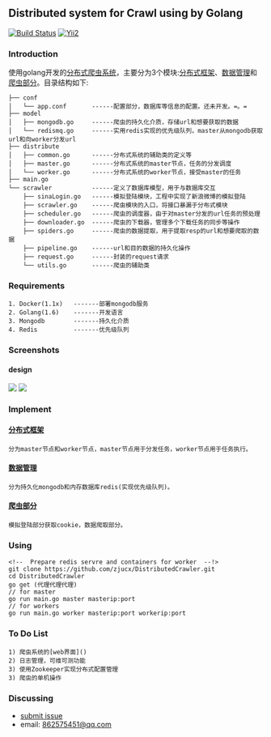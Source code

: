 ## Distributed system for Crawl using by Golang

[![Build Status](https://travis-ci.org/zjucx/golang-webserver.svg?branch=master
)](http://120.27.39.169:8080/home)
[![Yii2](https://img.shields.io/badge/PoweredBy-ZjuCx-brightgreen.svg?style=flat)](http://120.27.39.169:8080/home)

### Introduction
使用golang开发的[分布式爬虫系统](https://github.com/zjucx/DistributedCrawler.git)，主要分为3个模块:[分布式框架](src/docs/framework.md)、[数据管理](src/docs/model.md)和[爬虫部分](src/docs/scrawler.md)。目录结构如下:
```
├── conf
│   └── app.conf       ------配置部分，数据库等信息的配置。还未开发。=。=
├── model    
│   ├── mongodb.go     ------爬虫的持久化介质，存储url和想要获取的数据
│   └── redismq.go     ------实用redis实现的优先级队列，master从mongodb获取url和向worker分发url
├── distribute    
│   ├── common.go      ------分布式系统的辅助类的定义等
│   ├── master.go      ------分布式系统的master节点，任务的分发调度
│   └── worker.go      ------分布式系统的worker节点，接受master的任务
├── main.go
└── scrawler           ------定义了数据库模型，用于与数据库交互
    ├── sinaLogin.go   ------模拟登陆模块，工程中实现了新浪微博的模拟登陆
    ├── scrawler.go    ------爬虫模块的入口，将接口暴漏于分布式模块
    ├── scheduler.go   ------爬虫的调度器，由于对master分发的url任务的预处理
    ├── downloader.go  ------爬虫的下载器，管理多个下载任务的同步等操作
    ├── spiders.go     ------爬虫的数据提取，用于提取resp的url和想要爬取的数据
    ├── pipeline.go    ------url和目的数据的持久化操作
    ├── request.go     ------封装的request请求
    └── utils.go       ------爬虫的辅助类
```
### Requirements
```
1. Docker(1.1x)   -------部署mongodb服务
2. Golang(1.6)    -------开发语言
3. Mongodb        -------持久化介质
4. Redis          -------优先级队列
```
### Screenshots
#### design
![](https://github.com/zjucx/redismq/blob/master/docs/distributeredis.bmp)
![](https://github.com/zjucx/redismq/blob/master/docs/contains.png)

### Implement
#### [分布式框架](src/docs/framework.md)
```
分为master节点和worker节点，master节点用于分发任务，worker节点用于任务执行。
```
#### [数据管理](src/docs/model.md)
```
分为持久化mongodb和内存数据库redis(实现优先级队列)。
```
#### [爬虫部分](src/docs/scrawler.md)
```
模拟登陆部分获取cookie，数据爬取部分。
```
### Using
```
<!--  Prepare redis servre and containers for worker  --!>
git clone https://github.com/zjucx/DistributedCrawler.git
cd DistributedCrawler
go get (代理代理代理)
// for master
go run main.go master masterip:port
// for workers
go run main.go worker masterip:port workerip:port
```

### To Do List
```
1) 爬虫系统的[web界面]()
2) 日志管理，可维可测功能
3) 使用Zookeeper实现分布式配置管理
3) 爬虫的单机操作
```
### Discussing
- [submit issue](https://github.com/zjucx/DistributedCrawler/issues/new)
- email: 862575451@qq.com
